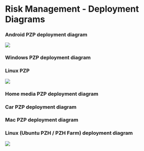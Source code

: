 Risk Management - Deployment Diagrams
=====================================

### Android PZP deployment diagram

![](Android_deployment.png)

### Windows PZP deployment diagram

### Linux PZP

![](pzp_deployment1.png)

### Home media PZP deployment diagram

### Car PZP deployment diagram

### Mac PZP deployment diagram

### Linux (Ubuntu PZH / PZH Farm) deployment diagram

![](pzh_deployment2.png)

